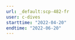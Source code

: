 ```yaml
---
url: _default:scp-482-fr
user: c-dives
starttime: "2022-04-20"
endtime: "2022-06-20"
---
```

<reserve />